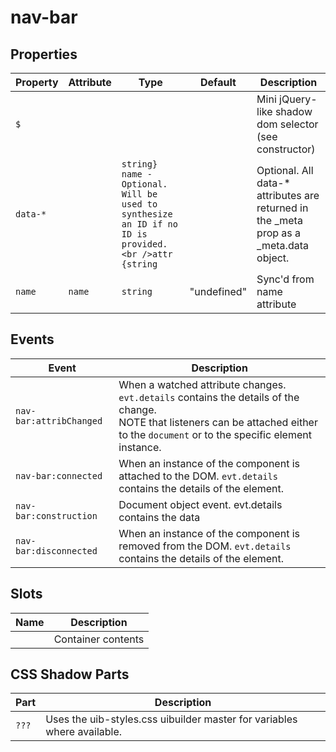 # nav-bar

## Properties

| Property | Attribute | Type                                             | Default     | Description                                      |
|----------|-----------|--------------------------------------------------|-------------|--------------------------------------------------|
| `$`      |           |                                                  |             | Mini jQuery-like shadow dom selector (see constructor) |
| `data-*` |           | `string} name - Optional. Will be used to synthesize an ID if no ID is provided.<br />attr {string` |             | Optional. All data-* attributes are returned in the _meta prop as a _meta.data object. |
| `name`   | `name`    | `string`                                         | "undefined" | Sync'd from name attribute                       |

## Events

| Event                   | Description                                      |
|-------------------------|--------------------------------------------------|
| `nav-bar:attribChanged` | When a watched attribute changes. `evt.details` contains the details of the change.<br />NOTE that listeners can be attached either to the `document` or to the specific element instance. |
| `nav-bar:connected`     | When an instance of the component is attached to the DOM. `evt.details` contains the details of the element. |
| `nav-bar:construction`  | Document object event. evt.details contains the data |
| `nav-bar:disconnected`  | When an instance of the component is removed from the DOM. `evt.details` contains the details of the element. |

## Slots

| Name | Description        |
|------|--------------------|
|      | Container contents |

## CSS Shadow Parts

| Part  | Description                                      |
|-------|--------------------------------------------------|
| `???` | Uses the uib-styles.css uibuilder master for variables where available. |
